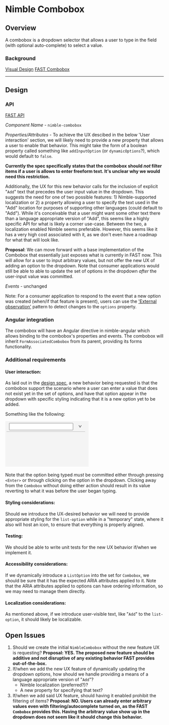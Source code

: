 # Nimble Combobox

## Overview

A combobox is a dropdown selector that allows a user to type in the field (with optional auto-complete) to select a value.

### Background

[Visual Design](https://xd.adobe.com/view/33ffad4a-eb2c-4241-b8c5-ebfff1faf6f6-66ac/screen/bd6755d9-8fd2-4b97-9709-939ea20680ae/specs/)
[FAST Combobox](https://explore.fast.design/components/fast-combobox)

---

## Design

### API

[FAST API](https://github.com/microsoft/fast/blob/f81516a3209c20ffa285bc6f8b1854b8304eba57/packages/web-components/fast-foundation/src/combobox/combobox.spec.md)

_Component Name_ - `nimble-combobox`

_Properties/Attributes_ - To achieve the UX descibed in the below 'User interaction' section, we will likely need to provide a new property that allows a user to enable that behavior. This might take the form of a boolean property called something like `addInputOption` (or `dynamicOptions`?), which would default to `false`.

**Currently the spec specifically states that the combobox should _not_ filter items if a user is allows to enter freeform text. It's unclear why we would need this restriction.**

Additionally, the UX for this new behavior calls for the inclusion of explicit "`Add`" text that precedes the user input value in the dropdown. This suggests the need for one of two possible features: 1) Nimble-supported localization or 2) a property allowing a user to specify the text used in the "Add" location for purposes of supporting other languages (could default to "Add"). While it's conceivable that a user might want some other text there than a language appropriate version of "Add", this seems like a highly specific API for what is likely a corner use-case. Between the two, a localization enabled Nimble seems preferable. However, this seems like it has a very high cost associated with it, as we don't even have a roadmap for what that will look like.

**Proposal**:
We can move forward with a base implementation of the Combobox that essentially just exposes what is currently in FAST now. This will allow for a user to input arbitrary values, but not offer the new UX of adding an option to the dropdown. Note that consumer applications would still be able to able to update the set of options in the dropdown _after_ the user-input value was committed.

_Events_ - unchanged

Note: For a consumer application to respond to the event that a new option was created (when/if that feature is present), users can use the ['External observation'](https://www.fast.design/docs/fast-element/observables-and-state#external-observation) pattern to detect changes to the `options` property.

### Angular integration

The combobox will have an Angular directive in nimble-angular which allows binding to the combobox's properties and events. The combobox will inherit `FormAssociatedCombobox` from its parent, providing its forms functionality.

### Additional requirements

#### User interaction:

As laid out in the [design spec](https://xd.adobe.com/view/33ffad4a-eb2c-4241-b8c5-ebfff1faf6f6-66ac/screen/bd6755d9-8fd2-4b97-9709-939ea20680ae/specs/), a new behavior being requested is that the combobox support the scenario where a user can enter a value that does not exist yet in the set of options, and have that option appear in the dropdown with specific styling indicating that it is a new option yet to be added.

Something like the following:

![Combobox Behavior](./NewComboboxBehavior.gif)

Note that the option being typed _must_ be committed either through pressing `<Enter>` or through clicking on the option in the dropdown. Clicking away from the `Combobox` without doing either action should result in its value reverting to what it was before the user began typing.

#### Styling considerations:

Should we introduce the UX-desired behavior we will need to provide appropriate styling for the `list-option` while in a "temporary" state, where it also will host an icon, to ensure that everything is properly aligned.

#### Testing:

We should be able to write unit tests for the new UX behavior if/when we implement it.

#### Accessibility considerations:

If we dynamically introduce a `ListOption` into the set for `Combobox`, we should be sure that it has the expected ARIA attributes applied to it. Note that the ARIA attributes applied to options can have ordering information, so we may need to manage them directly.

#### Localization considerations:

As mentioned above, if we introduce user-visible text, like "`Add`" to the `list-option`, it should likely be localizable.

## Open Issues

1. Should we create the initial `NimbleCombobox` without the new feature UX is requesting? **Proposal: YES. The proposed new feature should be additive and not disruptive of any existing behavior FAST provides out-of-the-box.**
2. If/when we add the new UX feature of dynamically updating the dropdown options, how should we handle providing a means of a language appropriate version of "`Add`"?
    - Nimble localization (preferred?)?
    - A new property for specifying that text?
3. If/when we add said UX feature, should having it enabled prohibit the filtering of items? **Proposal: NO. Users can already enter arbitrary values even with filtering/autocomplete turned on, as the FAST `Combobox` provides this. Having the arbitrary value show up in the dropdown does not seem like it should change this behavior.**
